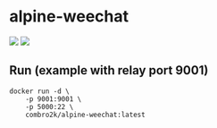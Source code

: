 # alpine-weechat

[![](https://images.microbadger.com/badges/version/combro2k/alpine-weechat.svg)](https://microbadger.com/images/combro2k/alpine-weechat "Get your own version badge on microbadger.com")
[![](https://images.microbadger.com/badges/image/combro2k/alpine-weechat.svg)](https://microbadger.com/images/combro2k/alpine-weechat "Get your own image badge on microbadger.com")

## Run (example with relay port 9001)
~~~
docker run -d \
	-p 9001:9001 \
	-p 5000:22 \
	combro2k/alpine-weechat:latest
~~~
